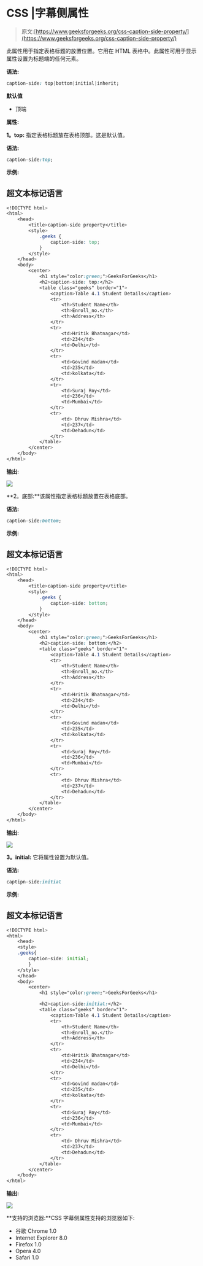 # CSS |字幕侧属性

> 原文:[https://www.geeksforgeeks.org/css-caption-side-property/](https://www.geeksforgeeks.org/css-caption-side-property/)

此属性用于指定表格标题的放置位置。它用在 HTML 表格中。此属性可用于显示属性设置为标题端的任何元素。

**语法:**

```css
caption-side: top|bottom|initial|inherit;
```

**默认值**

*   顶端

**属性:**

**1。top:** 指定表格标题放在表格顶部。这是默认值。

**语法:**

```css
caption-side:top;
```

**示例:**

## 超文本标记语言

```css
<!DOCTYPE html>
<html>
    <head>
        <title>caption-side property</title>
        <style>
            .geeks {
                caption-side: top;
            }
        </style>
    </head>
    <body>
        <center>
            <h1 style="color:green;">GeeksForGeeks</h1>
            <h2>caption-side: top:</h2>
            <table class="geeks" border="1">
                <caption>Table 4.1 Student Details</caption>
                <tr>
                    <th>Student Name</th>
                    <th>Enroll_no.</th>
                    <th>Address</th>
                </tr>
                <tr>
                    <td>Hritik Bhatnagar</td>
                    <td>234</td>
                    <td>Delhi</td>
                </tr>
                <tr>
                    <td>Govind madan</td>
                    <td>235</td>
                    <td>kolkata</td>
                </tr>
                <tr>
                    <td>Suraj Roy</td>
                    <td>236</td>
                    <td>Mumbai</td>
                </tr>
                <tr>
                    <td> Dhruv Mishra</td>
                    <td>237</td>
                    <td>Dehadun</td>
                </tr>
            </table>
        </center>
    </body>
</html>                   
```

**输出:**

![](img/1960f1c116a604388e96dae57d6ac6b1.png)

**2。底部:**该属性指定表格标题放置在表格底部。

**语法:**

```css
caption-side:bottom;
```

**示例:**

## 超文本标记语言

```css
<!DOCTYPE html>
<html>
    <head>
        <title>caption-side property</title>
        <style>
            .geeks {
                caption-side: bottom;
            }
        </style>
    </head>
    <body>
        <center>
            <h1 style="color:green;">GeeksForGeeks</h1>
            <h2>caption-side: bottom:</h2>
            <table class="geeks" border="1">
                <caption>Table 4.1 Student Details</caption>
                <tr>
                    <th>Student Name</th>
                    <th>Enroll_no.</th>
                    <th>Address</th>
                </tr>
                <tr>
                    <td>Hritik Bhatnagar</td>
                    <td>234</td>
                    <td>Delhi</td>
                </tr>
                <tr>
                    <td>Govind madan</td>
                    <td>235</td>
                    <td>kolkata</td>
                </tr>
                <tr>
                    <td>Suraj Roy</td>
                    <td>236</td>
                    <td>Mumbai</td>
                </tr>
                <tr>
                    <td> Dhruv Mishra</td>
                    <td>237</td>
                    <td>Dehadun</td>
                </tr>
            </table>
        </center>
    </body>
</html>                   
```

**输出:**

![](img/72297bb91b89fd3efdc6273dc883cfd9.png)

**3。initial:** 它将属性设置为默认值。

**语法:**

```css
captipn-side:initial
```

**示例:**

## 超文本标记语言

```css
<!DOCTYPE html>
<html>
    <head>
    <style>
    .geeks{
        caption-side: initial;
        }
    </style>
    </head>
    <body>
        <center>
            <h1 style="color:green;">GeeksForGeeks</h1>

            <h2>caption-side:initial:</h2>
            <table class="geeks" border="1">
                <caption>Table 4.1 Student Details</caption>
                <tr>
                    <th>Student Name</th>
                    <th>Enroll_no.</th>
                    <th>Address</th>
                </tr>
                <tr>
                    <td>Hritik Bhatnagar</td>
                    <td>234</td>
                    <td>Delhi</td>
                </tr>
                <tr>
                    <td>Govind madan</td>
                    <td>235</td>
                    <td>kolkata</td>
                </tr>
                <tr>
                    <td>Suraj Roy</td>
                    <td>236</td>
                    <td>Mumbai</td>
                </tr>
                <tr>
                    <td> Dhruv Mishra</td>
                    <td>237</td>
                    <td>Dehadun</td>
                </tr>
            </table>
        </center>
    </body>
</html>                   
```

**输出:**

![](img/0ee9a1c48d29266aa552c6bdfdf2137f.png)

**支持的浏览器:**CSS 字幕侧属性支持的浏览器如下:

*   谷歌 Chrome 1.0
*   Internet Explorer 8.0
*   Firefox 1.0
*   Opera 4.0
*   Safari 1.0